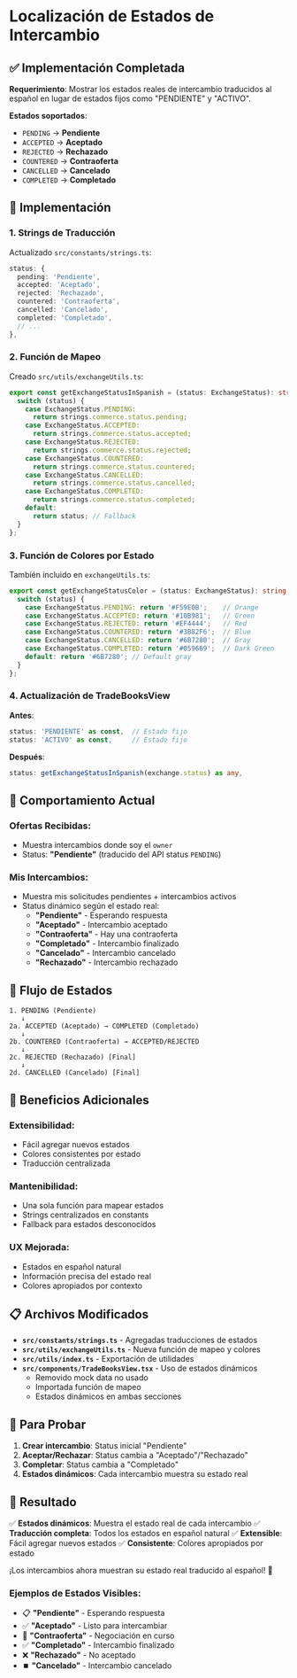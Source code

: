 # Localización de Estados de Intercambio

## ✅ Implementación Completada

**Requerimiento**: Mostrar los estados reales de intercambio traducidos al español en lugar de estados fijos como "PENDIENTE" y "ACTIVO".

**Estados soportados**:
- `PENDING` → **Pendiente**
- `ACCEPTED` → **Aceptado** 
- `REJECTED` → **Rechazado**
- `COUNTERED` → **Contraoferta**
- `CANCELLED` → **Cancelado**
- `COMPLETED` → **Completado**

## 🔧 Implementación

### 1. **Strings de Traducción**

Actualizado `src/constants/strings.ts`:
```typescript
status: {
  pending: 'Pendiente',
  accepted: 'Aceptado',
  rejected: 'Rechazado',
  countered: 'Contraoferta',
  cancelled: 'Cancelado',
  completed: 'Completado',
  // ...
},
```

### 2. **Función de Mapeo**

Creado `src/utils/exchangeUtils.ts`:
```typescript
export const getExchangeStatusInSpanish = (status: ExchangeStatus): string => {
  switch (status) {
    case ExchangeStatus.PENDING:
      return strings.commerce.status.pending;
    case ExchangeStatus.ACCEPTED:
      return strings.commerce.status.accepted;
    case ExchangeStatus.REJECTED:
      return strings.commerce.status.rejected;
    case ExchangeStatus.COUNTERED:
      return strings.commerce.status.countered;
    case ExchangeStatus.CANCELLED:
      return strings.commerce.status.cancelled;
    case ExchangeStatus.COMPLETED:
      return strings.commerce.status.completed;
    default:
      return status; // Fallback
  }
};
```

### 3. **Función de Colores por Estado**

También incluido en `exchangeUtils.ts`:
```typescript
export const getExchangeStatusColor = (status: ExchangeStatus): string => {
  switch (status) {
    case ExchangeStatus.PENDING: return '#F59E0B';    // Orange
    case ExchangeStatus.ACCEPTED: return '#10B981';   // Green
    case ExchangeStatus.REJECTED: return '#EF4444';   // Red
    case ExchangeStatus.COUNTERED: return '#3B82F6';  // Blue
    case ExchangeStatus.CANCELLED: return '#6B7280';  // Gray
    case ExchangeStatus.COMPLETED: return '#059669';  // Dark Green
    default: return '#6B7280'; // Default gray
  }
};
```

### 4. **Actualización de TradeBooksView**

**Antes**:
```typescript
status: 'PENDIENTE' as const,  // Estado fijo
status: 'ACTIVO' as const,     // Estado fijo
```

**Después**:
```typescript
status: getExchangeStatusInSpanish(exchange.status) as any,
```

## 🎯 Comportamiento Actual

### **Ofertas Recibidas**:
- Muestra intercambios donde soy el `owner`
- Status: **"Pendiente"** (traducido del API status `PENDING`)

### **Mis Intercambios**:
- Muestra mis solicitudes pendientes + intercambios activos
- Status dinámico según el estado real:
  - **"Pendiente"** - Esperando respuesta
  - **"Aceptado"** - Intercambio aceptado
  - **"Contraoferta"** - Hay una contraoferta
  - **"Completado"** - Intercambio finalizado
  - **"Cancelado"** - Intercambio cancelado
  - **"Rechazado"** - Intercambio rechazado

## 🔄 Flujo de Estados

```
1. PENDING (Pendiente) 
   ↓
2a. ACCEPTED (Aceptado) → COMPLETED (Completado)
   ↓
2b. COUNTERED (Contraoferta) → ACCEPTED/REJECTED
   ↓
2c. REJECTED (Rechazado) [Final]
   ↓
2d. CANCELLED (Cancelado) [Final]
```

## 🎨 Beneficios Adicionales

### **Extensibilidad**:
- Fácil agregar nuevos estados
- Colores consistentes por estado
- Traducción centralizada

### **Mantenibilidad**:
- Una sola función para mapear estados
- Strings centralizados en constants
- Fallback para estados desconocidos

### **UX Mejorada**:
- Estados en español natural
- Información precisa del estado real
- Colores apropiados por contexto

## 📋 Archivos Modificados

- **`src/constants/strings.ts`** - Agregadas traducciones de estados
- **`src/utils/exchangeUtils.ts`** - Nueva función de mapeo y colores
- **`src/utils/index.ts`** - Exportación de utilidades
- **`src/components/TradeBooksView.tsx`** - Uso de estados dinámicos
  - Removido mock data no usado
  - Importada función de mapeo
  - Estados dinámicos en ambas secciones

## 🧪 Para Probar

1. **Crear intercambio**: Status inicial "Pendiente"
2. **Aceptar/Rechazar**: Status cambia a "Aceptado"/"Rechazado"
3. **Completar**: Status cambia a "Completado"
4. **Estados dinámicos**: Cada intercambio muestra su estado real

## 🚀 Resultado

✅ **Estados dinámicos**: Muestra el estado real de cada intercambio
✅ **Traducción completa**: Todos los estados en español natural
✅ **Extensible**: Fácil agregar nuevos estados
✅ **Consistente**: Colores apropiados por estado

¡Los intercambios ahora muestran su estado real traducido al español! 🎉

### Ejemplos de Estados Visibles:
- 📋 **"Pendiente"** - Esperando respuesta
- ✅ **"Aceptado"** - Listo para intercambiar
- 🔄 **"Contraoferta"** - Negociación en curso
- ✅ **"Completado"** - Intercambio finalizado
- ❌ **"Rechazado"** - No aceptado
- ⏹️ **"Cancelado"** - Intercambio cancelado
